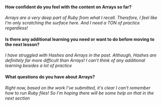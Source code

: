 #### How confident do you feel with the content on Arrays so far?

*Arrays are a very deep part of Ruby from what I recall. Therefore, I feel like I'm only scratching the surface here. And I need a TON of practice regardless!*

#### Is there any additional learning you need or want to do before moving to the next lesson?
*I have struggled with Hashes and Arrays in the past. Although, Hashes are definitely far more difficult than Arrays! I can't think of any additional learning besides a lot of practice*


#### What questions do you have about Arrays?
*Right now, based on the work I've submitted, it's clear I can't remember how to run Ruby files! So I'm hoping there will be some help on that in the next section*
